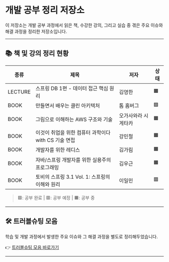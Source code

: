 # 개발 공부 정리 저장소

이 저장소는 개발 공부 과정에서 읽은 책, 수강한 강의, 그리고 실습 중 겪은 주요 이슈와 해결 과정을 정리한 저장소입니다.  

---

## 📚 책 및 강의 정리 현황

| 종류     | 제목                                                         | 저자                        | 상태   |
|----------|--------------------------------------------------------------|-----------------------------|--------|
| LECTURE  | 스프링 DB 1편 - 데이터 접근 핵심 원리                         | 김영한                      | 🟧     |
| BOOK     | 만들면서 배우는 클린 아키텍처                                 | 톰 홈버그                   | 🟩     |
| BOOK     | 그림으로 이해하는 AWS 구조와 기술                            | 오가사와라 시게타카         | 🟧     |
| BOOK     | 이것이 취업을 위한 컴퓨터 과학이다 with CS 기술 면접         | 강민철                      | 🟧     |
| BOOK     | 개발자를 위한 레디스                                         | 김가림                      | 🟧     |
| BOOK     | 자바/스프링 개발자를 위한 실용주의 프로그래밍                  | 김우근                      | 🟧     |
| BOOK     | 토비의 스프링 3.1 Vol. 1: 스프링의 이해와 원리                  | 이일민                      | 🟥     |

> 🟩: 공부 완료 | 🟥: 공부 예정 | 🟧: 공부 중

---


## 🛠️ 트러블슈팅 모음

학습 및 개발 과정에서 발생한 주요 이슈와 그 해결 과정을 별도로 정리해두었습니다.  

👉 [트러블슈팅 모음 바로가기](./troubleshooting/README.md)

---
